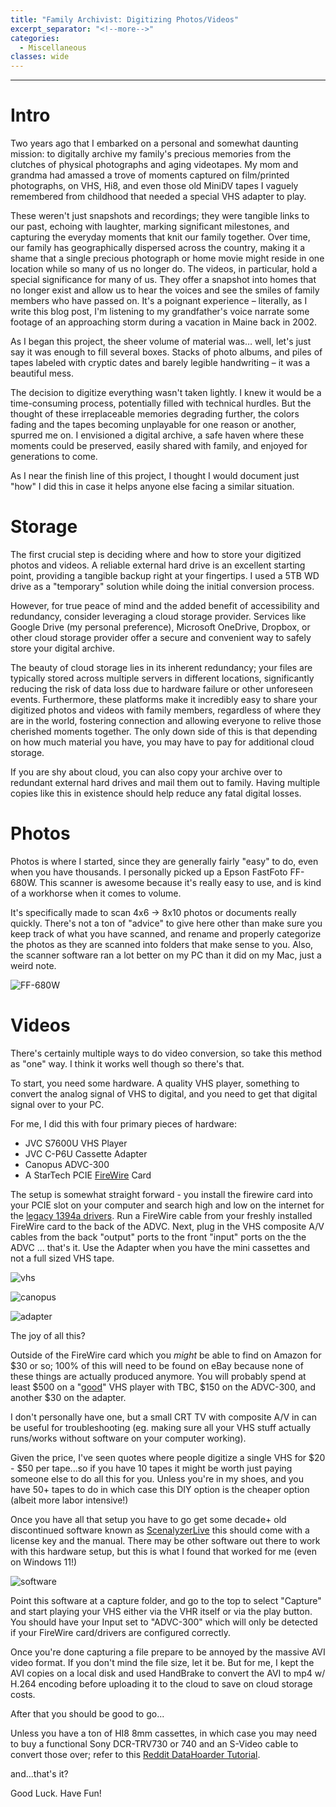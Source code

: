 ```yaml
---
title: "Family Archivist: Digitizing Photos/Videos"
excerpt_separator: "<!--more-->"
categories:
  - Miscellaneous
classes: wide
---
```


<!--more-->

---
# Intro
Two years ago that I embarked on a personal and somewhat daunting mission: to digitally archive my family's precious memories from the clutches of physical photographs and aging videotapes. My mom and grandma had amassed a trove of moments captured on film/printed photographs, on VHS, Hi8, and even those old MiniDV tapes I vaguely remembered from childhood that needed a special VHS adapter to play. 

These weren't just snapshots and recordings; they were tangible links to our past, echoing with laughter, marking significant milestones, and capturing the everyday moments that knit our family together. Over time, our family has geographically dispersed across the country, making it a shame that a single precious photograph or home movie might reside in one location while so many of us no longer do. The videos, in particular, hold a special significance for many of us. They offer a snapshot into homes that no longer exist and allow us to hear the voices and see the smiles of family members who have passed on. It's a poignant experience – literally, as I write this blog post, I'm listening to my grandfather's voice narrate some footage of an approaching storm during a vacation in Maine back in 2002. 

As I began this project, the sheer volume of material was… well, let's just say it was enough to fill several boxes. Stacks of photo albums, and piles of tapes labeled with cryptic dates and barely legible handwriting – it was a beautiful mess. 

The decision to digitize everything wasn't taken lightly. I knew it would be a time-consuming process, potentially filled with technical hurdles. But the thought of these irreplaceable memories degrading further, the colors fading and the tapes becoming unplayable for one reason or another, spurred me on. I envisioned a digital archive, a safe haven where these moments could be preserved, easily shared with family, and enjoyed for generations to come.

As I near the finish line of this project, I thought I would document just "how" I did this in case it helps anyone else facing a similar situation. 

# Storage
The first crucial step is deciding where and how to store your digitized photos and videos. A reliable external hard drive is an excellent starting point, providing a tangible backup right at your fingertips. I used a 5TB WD drive as a "temporary" solution while doing the initial conversion process.

However, for true peace of mind and the added benefit of accessibility and redundancy, consider leveraging a cloud storage provider. Services like Google Drive (my personal preference), Microsoft OneDrive, Dropbox, or other cloud storage provider offer a secure and convenient way to safely store your digital archive.

The beauty of cloud storage lies in its inherent redundancy; your files are typically stored across multiple servers in different locations, significantly reducing the risk of data loss due to hardware failure or other unforeseen events. Furthermore, these platforms make it incredibly easy to share your digitized photos and videos with family members, regardless of where they are in the world, fostering connection and allowing everyone to relive those cherished moments together. The only down side of this is that depending on how much material you have, you may have to pay for additional cloud storage. 

If you are shy about cloud, you can also copy your archive over to redundant external hard drives and mail them out to family. Having multiple copies like this in existence should help reduce any fatal digital losses.

# Photos
Photos is where I started, since they are generally fairly "easy" to do, even when you have thousands. I personally picked up a Epson FastFoto FF-680W. This scanner is awesome because it's really easy to use, and is kind of a workhorse when it comes to volume. 

It's specifically made to scan 4x6 -> 8x10 photos or documents really quickly. There's not a ton of "advice" to give here other than make sure you keep track of what you have scanned, and rename and properly categorize the photos as they are scanned into folders that make sense to you. Also, the scanner software ran a lot better on my PC than it did on my Mac, just a weird note.

![FF-680W](/assets/images/digital-archive/ff680w.jpg "FF-680W")

# Videos
There's certainly multiple ways to do video conversion, so take this method as "one" way. I think it works well though so there's that.

To start, you need some hardware. A quality VHS player, something to convert the analog signal of VHS to digital, and you need to get that digital signal over to your PC.

For me, I did this with four primary pieces of hardware:
* JVC S7600U VHS Player
* JVC C-P6U Cassette Adapter
* Canopus ADVC-300
* A StarTech PCIE [FireWire](https://en.wikipedia.org/wiki/IEEE_1394) Card

The setup is somewhat straight forward - you install the firewire card into your PCIE slot on your computer and search high and low on the internet for the [legacy 1394a drivers](https://www.startech.com/en-eu/faq/firewire-cards-windows-legacy-driver-swap?srsltid=AfmBOoo_98i9xmBUp-xcE_Ci3KutU9C3KMhlcfDRIr7pJ4fry1DnuvlG). Run a FireWire cable from your freshly installed FireWire card to the back of the ADVC. Next, plug in the VHS composite A/V cables from the back "output" ports to the front "input" ports on the the ADVC ... that's it. Use the Adapter when you have the mini cassettes and not a full sized VHS tape.

![vhs](/assets/images/digital-archive/vhs.jpg "vhs")

![canopus](/assets/images/digital-archive/canopus.jpg "canopus")

![adapter](/assets/images/digital-archive/adapter.jpg "adapter")

The joy of all this? 

Outside of the FireWire card which you _might_ be able to find on Amazon for \$30 or so; 100% of this will need to be found on eBay because none of these things are actually produced anymore. You will probably spend at least \$500 on a "[good](https://www.digitalfaq.com/forum/video-restore/1567-vcr-buying-guide.html)" VHS player with TBC, \$150 on the ADVC-300, and another \$30 on the adapter.

I don't personally have one, but a small CRT TV with composite A/V in can be useful for troubleshooting (eg. making sure all your VHS stuff actually runs/works without software on your computer working).

Given the price, I've seen quotes where people digitize a single VHS for \$20 - \$50 per tape...so if you have 10 tapes it might be worth just paying someone else to do all this for you. Unless you're in my shoes, and you have 50+ tapes to do in which case this DIY option is the cheaper option (albeit more labor intensive!) 

Once you have all that setup you have to go get some decade+ old discontinued software known as [ScenalyzerLive](http://www.scenalyzer.com/) this should come with a license key and the manual. There may be other software out there to work with this hardware setup, but this is what I found that worked for me (even on Windows 11!)

![software](/assets/images/digital-archive/sclive.png "software")

Point this software at a capture folder, and go to the top to select "Capture" and start playing your VHS either via the VHR itself or via the play button. You should have your Input set to "ADVC-300" which will only be detected if your FireWire card/drivers are configured correctly.

Once you're done capturing a file prepare to be annoyed by the massive AVI video format. If you don't mind the file size, let it be. But for me, I kept the AVI copies on a local disk and used HandBrake to convert the AVI to mp4 w/ H.264 encoding before uploading it to the cloud to save on cloud storage costs.

After that you should be good to go...

Unless you have a ton of HI8 8mm cassettes, in which case you may need to buy a functional Sony DCR-TRV730 or 740 and an S-Video cable to convert those over; refer to this [Reddit DataHoarder Tutorial](https://www.reddit.com/r/DataHoarder/comments/j4rwk1/the_how_do_i_digitizetransfercapture_video_tapes/).

and...that's it?

Good Luck. 
Have Fun!